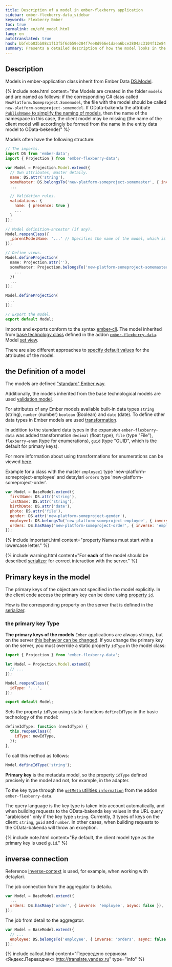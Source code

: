 ```yaml
--- 
title: Description of a model in ember-flexberry application 
sidebar: ember-flexberry-data_sidebar 
keywords: Flexberry Ember 
toc: true 
permalink: en/efd_model.html 
lang: en 
autotranslated: true 
hash: bbfebb03bb08c1f13f5f6d659e284f7ee8d966e1daea6bce3804ac3104f12e84 
summary: Presents a detailed description of how the model looks in the app. 
--- 
```


## Description 

Models in ember-application class inherit from Ember Data [DS.Model](http://emberjs.com/api/data/classes/DS.Model.html). 

{% include note.html content="the Models are created in the folder `models` and are named as follows: if the corresponding C# class called `NewPlatform.Someproject.Somemodel`, the file with the model should be called `new-platform-someproject-somemodel`. If OData-bakenda the attribute [`PublishName` to simplify the naming of models](https://flexberry.github.io/ru/fo_metadata-for-client.html), then the name of the namespace in this case, the client model may be missing (the name of the client model will accordingly be formed from the name in the entity data model to OData-bekende)" %} 

Models often have the following structure: 

```javascript
// The imports. 
import DS from 'ember-data';
import { Projection } from 'ember-flexberry-data';

var Model = Projection.Model.extend({
  // Own attributes, master detaily. 
  name: DS.attr('string'),
  someMaster: DS.belongsTo('new-platform-someproject-somemaster', { inverse: 'somemodel', async: false, polymorphic: true }),
  ...

  // Validation rules. 
  validations: {
    name: { presence: true }
    ...
  }
});

// Model definition-ancestor (if any). 
Model.reopenClass({
  _parentModelName: '...' // Specifies the name of the model, which is inherited by this model, such as the 'new-platform-someproject-parent'. 
});

// Define views. 
Model.defineProjection(
  name: Projection.attr(''),
  someMaster: Projection.belongsTo('new-platform-someproject-somemaster', '', {
    ...
  })
  ...
});

Model.defineProjection(
 ...
});

// Export the model. 
export default Model;
``` 

Imports and exports conform to the syntax [ember-cli](http://ember-cli.com). 
The model inherited from [base technology class](https://github.com/Flexberry/ember-flexberry-data/blob/develop/addon/models/model.js) defined in the addon [`ember-flexberry-data`](https://github.com/Flexberry/ember-flexberry-data). 
Model [set view](efd_model-projection.html). 

There are also different approaches to [specify default values](ef_default-value.html) for the attributes of the model. 

## the Definition of a model 

The models are defined ["standard" Ember way](https://guides.emberjs.com/v2.4.0/models/defining-models/). 

Additionally, the models inherited from the base technological models are used [validation model](efd_model-validation.html). 

For attributes of any Ember models available built-in data types `string` (string), `number` (number) `boolean` (Boolean) and `date` (date). To define other data types in Ember models are used [transformation](https://guides.emberjs.com/v2.4.0/models/defining-models/#toc_transforms). 

In addition to the standard data types in the expansion `ember-flexberry-data` was added transformation `decimal` (float type), `file` (type "File"), `flexberry-enum` (type for enumerations), `guid` (type "GUID", which is the default for primary keys). 

For more information about using transformations for enumerations can be viewed [here](efd_enum.html). 

Example for a class with the master `employee1` type 'new-platform-someproject-employee' and detaylari `orders` type 'new-platform-someproject-order'. 

```javascript
var Model = BaseModel.extend({
  firstName: DS.attr('string'),
  lastName: DS.attr('string'),
  birthDate: DS.attr('date'),
  photo: DS.attr('file'),
  gender: DS.attr('new-platform-someproject-gender'),
  employee1: DS.belongsTo('new-platform-someproject-employee', { inverse: null, async: false }),
  orders: DS.hasMany('new-platform-someproject-order', { inverse: 'employee', async: false }),
});
``` 

{% include important.html content="property Names must start with a lowercase letter." %} 

{% include warning.html content="For **each** of the model should be described [serializer](efd_serializer.html) for correct interaction with the server." %} 

## Primary keys in the model 

The primary keys of the object are not specified in the model explicitly. 
In the client code access the primary key can be done using [property `id`](http://emberjs.com/api/data/classes/DS.Model.html#property_id). 

How is the corresponding property on the server that is defined in the [serializer](efd_serializer.html). 

### the primary key Type 

__The primary keys of the models__ `Ember` applications are always strings, but on the server [this behavior can be changed](fo_primary-keys-objects.html). 
If you change the primary key on the server, you must override a static property `idType` in the model class: 

```javascript
import { Projection } from 'ember-flexberry-data';

let Model = Projection.Model.extend({
  // ... 
});

Model.reopenClass({
  idType: '...',
});

export default Model;
``` 

Sets the property `idType` using static functions `defineIdType` in the basic technology of the model: 

```javascript
defineIdType: function (newIdType) {
  this.reopenClass({
    idType: newIdType,
  });
},
``` 

To call this method as follows: 
```javascript
Model.defineIdType('string');
``` 

__Primary key__ is the metadata model, so the property `idType` defined precisely in the model and not, for example, in the adapter. 

To the key type through the [`getMeta` utilities `information`](https://github.com/Flexberry/ember-flexberry-data/blob/develop/addon/utils/information.js#L137) from the addon `ember-flexberry-data`. 

The query language is the key type is taken into account automatically, and when building requests to the OData-bakenda key values in the URL query "arabicised" only if the key type `string`. 
Currently, 3 types of keys on the client: `string`, `guid` and `number`. In other cases, when building requests to the OData-bakenda will throw an exception. 

{% include note.html content="By default, the client model type as the primary key is used `guid`." %} 

## inverse connection 

Reference [inverse-context](https://guides.emberjs.com/v2.4.0/models/relationships/#toc_reflexive-relations) is used, for example, when working with detaylari. 

The job connection from the aggregator to detailu. 

```javascript
var Model = BaseModel.extend({
  ...
  orders: DS.hasMany('order', { inverse: 'employee', async: false }),
});
``` 

The job from detail to the aggregator. 

```javascript
var Model = BaseModel.extend({
  // ... 
  employee: DS.belongsTo('employee', { inverse: 'orders', async: false })
});
``` 



{% include callout.html content="Переведено сервисом «Яндекс.Переводчик» <http://translate.yandex.ru>" type="info" %}